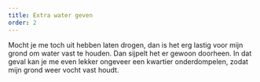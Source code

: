 ```yaml
---
title: Extra water geven
order: 2
---
```


Mocht je me toch uit hebben laten drogen, dan is het erg lastig voor mijn grond om water vast te houden. Dan sijpelt het er gewoon doorheen. In dat geval kan je me even lekker ongeveer een kwartier onderdompelen, zodat mijn grond weer vocht vast houdt. 